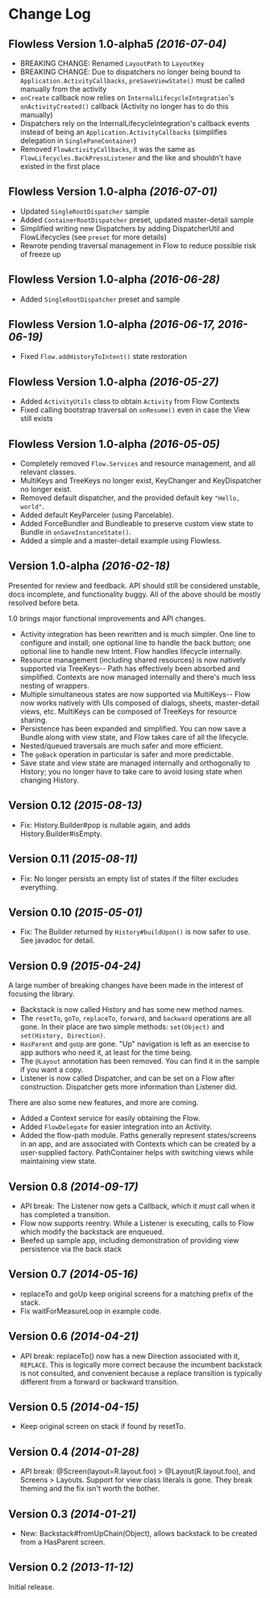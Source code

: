 Change Log
==========

Flowless Version 1.0-alpha5 *(2016-07-04)*
--------------------------------
* BREAKING CHANGE: Renamed `LayoutPath` to `LayoutKey`
* BREAKING CHANGE: Due to dispatchers no longer being bound to `Application.ActivityCallbacks`, `preSaveViewState()` must be called manually from the activity
* `onCreate` callback now relies on `InternalLifecycleIntegration`'s `onActivityCreated()` callback (Activity no longer has to do this manually)
* Dispatchers rely on the InternalLifecycleIntegration's callback events instead of being an `Application.ActivityCallbacks` (simplifies delegation in `SinglePaneContainer`)
* Removed `FlowActivityCallbacks`, it was the same as `FlowLifecycles.BackPressListener` and the like and shouldn't have existed in the first place

Flowless Version 1.0-alpha *(2016-07-01)*
--------------------------------
* Updated `SingleRootDispatcher` sample
* Added `ContainerRootDispatcher` preset, updated master-detail sample
* Simplified writing new Dispatchers by adding DispatcherUtil and FlowLifecycles (see `preset` for more details)
* Rewrote pending traversal management in Flow to reduce possible risk of freeze up

Flowless Version 1.0-alpha *(2016-06-28)*
--------------------------------
* Added `SingleRootDispatcher` preset and sample

Flowless Version 1.0-alpha *(2016-06-17, 2016-06-19)*
--------------------------------
* Fixed `Flow.addHistoryToIntent()` state restoration

Flowless Version 1.0-alpha *(2016-05-27)*
--------------------------------
* Added `ActivityUtils` class to obtain `Activity` from Flow Contexts
* Fixed calling bootstrap traversal on `onResume()` even in case the View still exists

Flowless Version 1.0-alpha *(2016-05-05)*
--------------------------------
* Completely removed `Flow.Services` and resource management, and all relevant classes.
* MultiKeys and TreeKeys no longer exist, KeyChanger and KeyDispatcher no longer exist.
* Removed default dispatcher, and the provided default key `"Hello, world"`.
* Added default KeyParceler (using Parcelable).
* Added ForceBundler and Bundleable to preserve custom view state to Bundle in `onSaveInstanceState()`.
* Added a simple and a master-detail example using Flowless.

Version 1.0-alpha *(2016-02-18)*
--------------------------------
Presented for review and feedback. API should still be considered unstable, docs incomplete, and functionality buggy. All of the above should be mostly resolved before beta.

1.0 brings major functional improvements and API changes. 

* Activity integration has been rewritten and is much simpler. One line to configure and install; one optional line to handle the back button; one optional line to handle new Intent. Flow handles lifecycle internally.
* Resource management (including shared resources) is now natively supported via TreeKeys-- Path has effectively been absorbed and simplified. Contexts are now managed internally and there's much less nesting of wrappers. 
* Multiple simultaneous states are now supported via MultiKeys-- Flow now works natively with UIs composed of dialogs, sheets, master-detail views, etc. MultiKeys can be composed of TreeKeys for resource sharing.
* Persistence has been expanded and simplified. You can now save a Bundle along with view state, and Flow takes care of all the lifecycle.
* Nested/queued traversals are much safer and more efficient.
* The `goBack` operation in particular is safer and more predictable.
* Save state and view state are managed internally and orthogonally to History; you no longer have to take care to avoid losing state when changing History.

Version 0.12 *(2015-08-13)*
------
* Fix: History.Builder#pop is nullable again, and adds History.Builder#isEmpty.

Version 0.11 *(2015-08-11)*
------
* Fix: No longer persists an empty list of states if the filter excludes everything.

Version 0.10 *(2015-05-01)*
------
* Fix: The Builder returned by `History#buildUpon()` is now safer to use. See
  javadoc for detail.

Version 0.9 *(2015-04-24)*
------
A large number of breaking changes have been made in the interest of focusing 
the library.

* Backstack is now called History and has some new method names.
* The `resetTo`, `goTo`, `replaceTo`, `forward`, and `backward` operations are 
  all gone. In their place are two simple methods: `set(Object)` and 
  `set(History, Direction)`.
* `HasParent` and `goUp` are gone. "Up" navigation is left as an exercise to app
  authors who need it, at least for the time being.
* The `@Layout` annotation has been removed. You can find it in the sample if
  you want a copy.
* Listener is now called Dispatcher, and can be set on a Flow after
  construction. Dispatcher gets more information than Listener did.

There are also some new features, and more are coming. 

* Added a Context service for easily obtaining the Flow.
* Added `FlowDelegate` for easier integration into an Activity.
* Added the flow-path module. Paths generally represent states/screens in an app, and
  are associated with Contexts which can be created by a user-supplied factory.
  PathContainer helps with switching views while maintaining view state.

Version 0.8 *(2014-09-17)*
-------
* API break: The Listener now gets a Callback, which it *must* call when it has
  completed a transition.
* Flow now supports reentry.  While a Listener is executing, calls to Flow which modify
  the backstack are enqueued.
* Beefed up sample app, including demonstration of providing view persistence via
  the back stack

Version 0.7 *(2014-05-16)*
-------
* replaceTo and goUp keep original screens for a matching prefix of the stack.
* Fix waitForMeasureLoop in example code.

Version 0.6 *(2014-04-21)*
-------
* API break: replaceTo() now has a new Direction associated with it, `REPLACE`.
  This is logically more correct because the incumbent backstack is not
  consulted, and convenient because a replace transition is typically
  different from a forward or backward transition.

Version 0.5 *(2014-04-15)*
-------
* Keep original screen on stack if found by resetTo.

Version 0.4 *(2014-01-28)*
-------
* API break: @Screen(layout=R.layout.foo) > @Layout(R.layout.foo), and Screens > Layouts.
  Support for view class literals is gone. They break theming and the fix isn't worth
  the bother.

Version 0.3 *(2014-01-21)*
-------
* New: Backstack#fromUpChain(Object), allows backstack to be created from a HasParent
  screen.

Version 0.2 *(2013-11-12)*
-------
Initial release.

